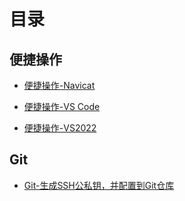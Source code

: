 # 目录



## 便捷操作

- [便捷操作-Navicat](./便捷操作-Navicat.md)

- [便捷操作-VS Code](./便捷操作-VSCode.md)

- [便捷操作-VS2022](./便捷操作-VS2022.md)



## Git

- [Git-生成SSH公私钥，并配置到Git仓库](./Git-生成SSH公私钥，并配置到Git仓库.md)

